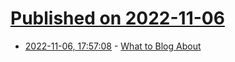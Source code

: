 # [Published on 2022-11-06](index.md)

* [2022-11-06, 17:57:08](https://news.ycombinator.com/item?id=33495295) - [What to Blog About](https://simonwillison.net/2022/Nov/6/what-to-blog-about/)
